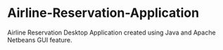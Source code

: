 # Airline-Reservation-Application
Airline Reservation Desktop Application created using Java and Apache Netbeans GUI feature.
